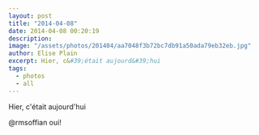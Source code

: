 ```yaml
---
layout: post
title: "2014-04-08"
date: 2014-04-08 00:20:19
description: 
image: "/assets/photos/201404/aa7048f3b72bc7db91a50ada79eb32eb.jpg"
author: Elise Plain
excerpt: Hier, c&#39;était aujourd&#39;hui
tags: 
  - photos
  - all
---
```


Hier, c&#39;était aujourd&#39;hui
<p></p>
<p>@rmsoffian oui!</p>
